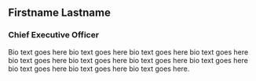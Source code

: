 ## Firstname Lastname

### Chief Executive Officer

Bio text goes here bio text goes here bio text goes here bio text goes here bio text goes here bio text goes here bio text goes here bio text goes here bio text goes here bio text goes here bio text goes here.